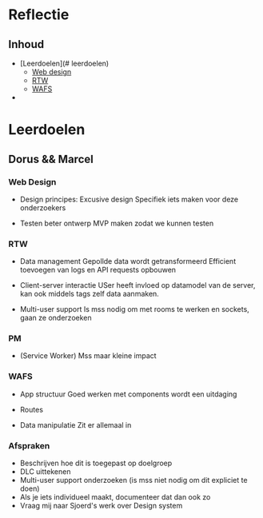 # Reflectie

## Inhoud
- [Leerdoelen](# leerdoelen)
	- [Web design](#WebDesign)
	- [RTW](#RTW)
	- [WAFS](#WAFS)
- []()


# Leerdoelen

## Dorus && Marcel

### Web Design
- Design principes: Excusive design
Specifiek iets maken voor deze onderzoekers

- Testen beter ontwerp
MVP maken zodat we kunnen testen

### RTW
- Data management
Gepollde data wordt getransformeerd
Efficient toevoegen van logs en API requests opbouwen

- Client-server interactie
USer heeft invloed op datamodel van de server, kan ook middels tags zelf data aanmaken.

- Multi-user support
Is mss nodig om met rooms te werken en sockets, gaan ze onderzoeken

### PM
- (Service Worker)
Mss maar kleine impact

### WAFS
- App structuur
Goed werken met components wordt een uitdaging

- Routes
- Data manipulatie
Zit er allemaal in

### Afspraken
- Beschrijven hoe dit is toegepast op doelgroep
- DLC uittekenen
- Multi-user support onderzoeken (is mss niet nodig om dit expliciet te doen)
- Als je iets individueel maakt, documenteer dat dan ook zo
- Vraag mij naar Sjoerd's werk over Design system
